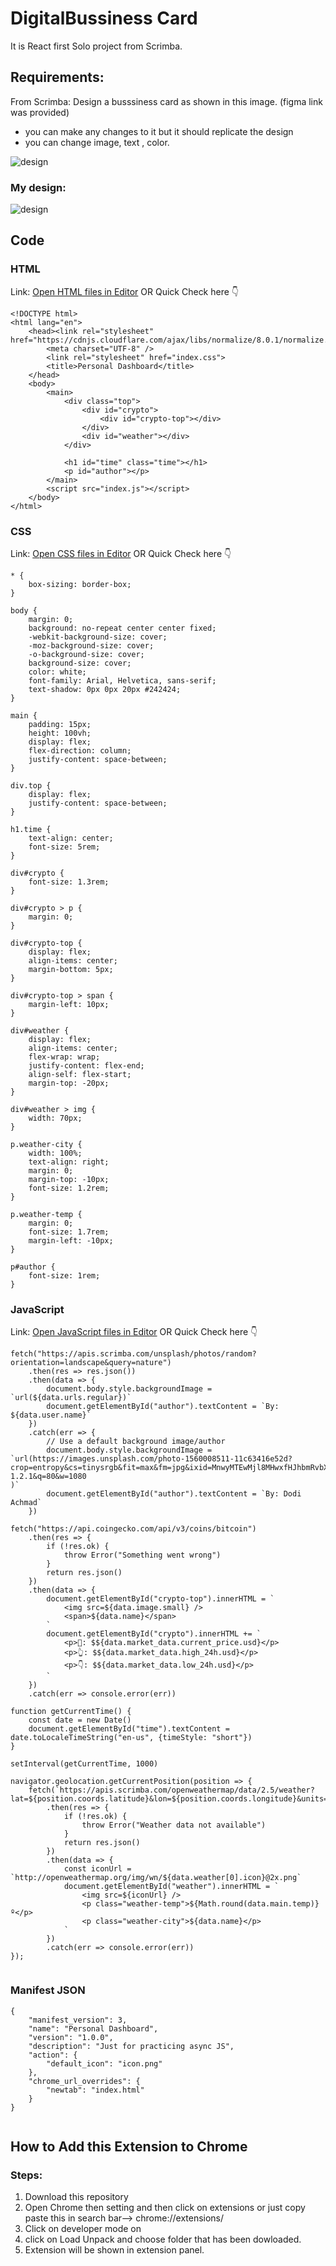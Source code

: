 # DigitalBussiness Card

It is React first Solo project from Scrimba.
## Requirements:
From Scrimba: Design a busssiness card as shown in this image. (figma link was provided)

- you can make any changes to it but it should replicate the design
- you can change image, text , color.

 ![design](Images/Design.png)  

### My design: 

 ![design](Images/Design2.png)



## Code
### HTML
Link: [Open HTML files in Editor](index.html)
OR
Quick Check here :point_down:
``` 
<!DOCTYPE html>
<html lang="en">
    <head><link rel="stylesheet" href="https://cdnjs.cloudflare.com/ajax/libs/normalize/8.0.1/normalize.css">
        <meta charset="UTF-8" />
        <link rel="stylesheet" href="index.css">
        <title>Personal Dashboard</title>
    </head>
    <body>
        <main>    
            <div class="top">
                <div id="crypto">
                    <div id="crypto-top"></div>
                </div>
                <div id="weather"></div>
            </div>
            
            <h1 id="time" class="time"></h1>
            <p id="author"></p>
        </main>
        <script src="index.js"></script>
    </body>
</html>

 ```

### CSS 
Link: [Open CSS files in Editor](index.css)
OR
Quick Check here :point_down:
```
* {
    box-sizing: border-box;
}    

body {
    margin: 0;
    background: no-repeat center center fixed; 
    -webkit-background-size: cover;
    -moz-background-size: cover;
    -o-background-size: cover;
    background-size: cover;
    color: white;
    font-family: Arial, Helvetica, sans-serif;
    text-shadow: 0px 0px 20px #242424;
}

main {
    padding: 15px;
    height: 100vh;
    display: flex;
    flex-direction: column;
    justify-content: space-between;
}

div.top {
    display: flex;
    justify-content: space-between;
}

h1.time {
    text-align: center;
    font-size: 5rem;
}

div#crypto {
    font-size: 1.3rem;
}

div#crypto > p {
    margin: 0;
}

div#crypto-top {
    display: flex;
    align-items: center;
    margin-bottom: 5px;
}

div#crypto-top > span {
    margin-left: 10px;
}

div#weather {
    display: flex;
    align-items: center;
    flex-wrap: wrap;
    justify-content: flex-end;
    align-self: flex-start;
    margin-top: -20px;
}

div#weather > img {
    width: 70px;
}

p.weather-city {
    width: 100%;
    text-align: right;
    margin: 0;
    margin-top: -10px;
    font-size: 1.2rem;
}

p.weather-temp {
    margin: 0;
    font-size: 1.7rem;
    margin-left: -10px;
}

p#author {
    font-size: 1rem;
}

```

### JavaScript
Link: [Open JavaScript files in Editor](index.js)
OR
Quick Check here :point_down:
```
fetch("https://apis.scrimba.com/unsplash/photos/random?orientation=landscape&query=nature")
    .then(res => res.json())
    .then(data => {
        document.body.style.backgroundImage = `url(${data.urls.regular})`
		document.getElementById("author").textContent = `By: ${data.user.name}`
    })
    .catch(err => {
        // Use a default background image/author
        document.body.style.backgroundImage = `url(https://images.unsplash.com/photo-1560008511-11c63416e52d?crop=entropy&cs=tinysrgb&fit=max&fm=jpg&ixid=MnwyMTEwMjl8MHwxfHJhbmRvbXx8fHx8fHx8fDE2MjI4NDIxMTc&ixlib=rb-1.2.1&q=80&w=1080
)`
		document.getElementById("author").textContent = `By: Dodi Achmad`
    })

fetch("https://api.coingecko.com/api/v3/coins/bitcoin")
    .then(res => {
        if (!res.ok) {
            throw Error("Something went wrong")
        }
        return res.json()
    })
    .then(data => {
        document.getElementById("crypto-top").innerHTML = `
            <img src=${data.image.small} />
            <span>${data.name}</span>
        `
        document.getElementById("crypto").innerHTML += `
            <p>🎯: $${data.market_data.current_price.usd}</p>
            <p>👆: $${data.market_data.high_24h.usd}</p>
            <p>👇: $${data.market_data.low_24h.usd}</p>
        `
    })
    .catch(err => console.error(err))

function getCurrentTime() {
    const date = new Date()
    document.getElementById("time").textContent = date.toLocaleTimeString("en-us", {timeStyle: "short"})
}

setInterval(getCurrentTime, 1000)

navigator.geolocation.getCurrentPosition(position => {
    fetch(`https://apis.scrimba.com/openweathermap/data/2.5/weather?lat=${position.coords.latitude}&lon=${position.coords.longitude}&units=metric`)
        .then(res => {
            if (!res.ok) {
                throw Error("Weather data not available")
            }
            return res.json()
        })
        .then(data => {
            const iconUrl = `http://openweathermap.org/img/wn/${data.weather[0].icon}@2x.png`
            document.getElementById("weather").innerHTML = `
                <img src=${iconUrl} />
                <p class="weather-temp">${Math.round(data.main.temp)}º</p>
                <p class="weather-city">${data.name}</p>
            `
        })
        .catch(err => console.error(err))
});


```
### Manifest JSON
```
{
    "manifest_version": 3,
    "name": "Personal Dashboard",
    "version": "1.0.0",
    "description": "Just for practicing async JS",
    "action": {
        "default_icon": "icon.png"
    },
    "chrome_url_overrides": {
        "newtab": "index.html"
    }
}


```

## How to Add this Extension to Chrome
### Steps:
1) Download this repository
2) Open Chrome then setting and then click on extensions  or just copy paste this in search bar--> chrome://extensions/
3) Click on developer mode on
4) click on Load Unpack and choose folder that has been dowloaded.
5) Extension will be shown in extension panel.
